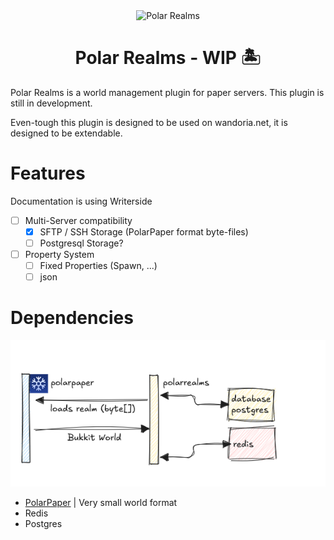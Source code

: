 <p align="center" style='text-align: center; margin-top: 2rem'>
    <img alt="Polar Realms" height="200" src=".idea/icon.svg" width="200"/>
</p>
<h1 align="center">Polar Realms - WIP 🏝️</h1>



Polar Realms is a world management plugin for paper servers. This plugin is still in development.

Even-tough this plugin is designed to be used on wandoria.net, it is designed to be extendable.

# Features

Documentation is using Writerside

- [ ] Multi-Server compatibility
    - [x] SFTP / SSH Storage (PolarPaper format byte-files)
    - [ ] Postgresql Storage?
- [ ] Property System
    - [ ] Fixed Properties (Spawn, ...)
    - [ ] json

# Dependencies

![Dependencies](./Writerside/images/dependencies.png)

- [PolarPaper](https://github.com/MinehubMC/PolarPaper) | Very small world format
- Redis
- Postgres 
